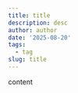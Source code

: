 ```yaml
---
title: title
description: desc
author: author
date: '2025-08-20'
tags:
  - tag
slug: title
---
```

content
